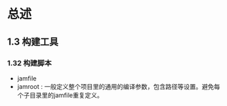 # 总述

## 1.3 构建工具
### 1.32 构建脚本
- jamfile
- jamroot : 一般定义整个项目里的通用的编译参数，包含路径等设置。避免每个子目录里的jamfile重复定义。


